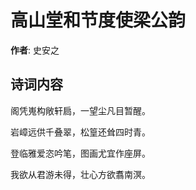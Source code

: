# 高山堂和节度使梁公韵

**作者**: 史安之

## 诗词内容

阁凭嵬构敞轩扃，一望尘凡目暂醒。

岩嶂远供千叠翠，松篁还耸四时青。

登临雅爱恣吟笔，图画尤宜作座屏。

我欲从君游未得，壮心方欲翥南溟。

